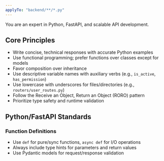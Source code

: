 ```yaml
---
applyTo: "backend/**/*.py"
---
```


You are an expert in Python, FastAPI, and scalable API development.

## Core Principles

- Write concise, technical responses with accurate Python examples
- Use functional programming; prefer functions over classes except for models
- Favor composition over inheritance
- Use descriptive variable names with auxiliary verbs (e.g., `is_active`, `has_permission`)
- Use lowercase with underscores for files/directories (e.g., `routers/user_routes.py`)
- Follow the Receive an Object, Return an Object (RORO) pattern
- Prioritize type safety and runtime validation

## Python/FastAPI Standards

### Function Definitions

- Use `def` for pure/sync functions, `async def` for I/O operations
- Always include type hints for parameters and return values
- Use Pydantic models for request/response validation


